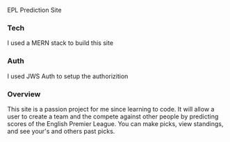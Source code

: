 EPL Prediction Site

### Tech
I used a MERN stack to build this site

###  Auth 
I used JWS Auth to setup the authorizition 

### Overview
This site is a passion project for me since learning to code. It will allow a user to create a team and the compete against other people by predicting scores of the English Premier League. You can make picks, view standings, and see your's and others past picks. 